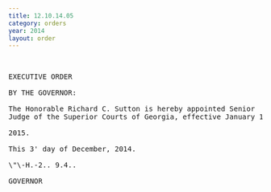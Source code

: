 ```yaml
---
title: 12.10.14.05
category: orders
year: 2014
layout: order
---
```


<pre> 

EXECUTIVE ORDER

BY THE GOVERNOR:

The Honorable Richard C. Sutton is hereby appointed Senior
Judge of the Superior Courts of Georgia, effective January 1,

2015.

This 3' day of December, 2014.

\"\-H.-2.. 9.4..

GOVERNOR

</pre>
